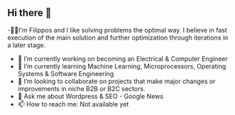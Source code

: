 ## Hi there 👋

-🧑‍🚀I'm Filippos and I like solving problems the optimal way. I believe in fast execution of the main solution and further optimization through iterations in a later stage.

- 🔭 I’m currently working on becoming an Electrical & Computer Engineer
- 🌱 I’m currently learning Machine Learning, Microprocessors, Operating Systems & Software Engineering
- 👯 I’m looking to collaborate on projects that make major changes or improvements in niche B2B or B2C sectors.
- 💬 Ask me about Wordpress & SEO - Google News
- 📫 How to reach me: Not available yet

